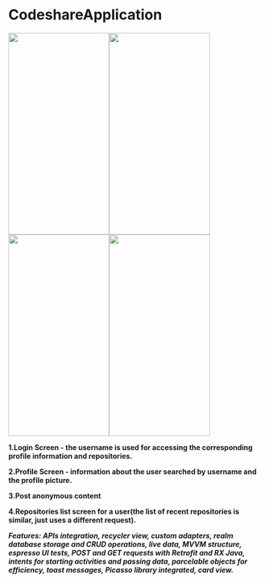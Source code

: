 # CodeshareApplication

<img src="https://i.imgur.com/OkEg1qY.png" height="400px" width="200px"><img src="https://i.imgur.com/D0Ayswd.png" height="400px" width="200px"><img src="https://i.imgur.com/cMlyquU.png" height="400px" width="200px"><img src="https://i.imgur.com/kSQe93X.png" height="400px" width="200px">


<b>1.Login Screen - the username is used for accessing the corresponding profile information and repositories.
 
 



2.Profile Screen - information about the user searched by username and the profile picture.





3.Post anonymous content




4.Repositories list screen for a user(the list of recent repositories is similar, just uses a different request).



<i>Features: APIs integration, recycler view, custom adapters, realm database storage and CRUD operations, live data, MVVM structure, espresso UI tests, POST and GET requests with Retrofit and RX Java, intents for starting activities and passing data, parcelable objects for efficiency, toast messages, Picasso library integrated, card view.
